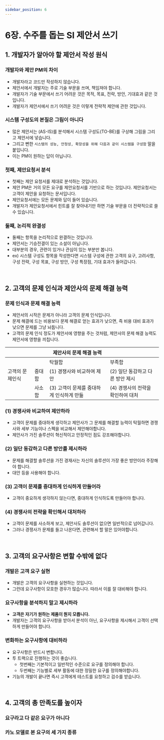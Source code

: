 ```yaml
---
sidebar_position: 6
---
```


# 6장. 수주를 돕는 SI 제안서 쓰기

## 1. 개발자가 알아야 할 제안서 작성 원식

### 개발자와 제안 PM의 차이

- 개발자라고 코드만 작성하지 않습니다.
- 제안서에서 개발자는 주로 기술 부문을 쓰며, 책임져야 합니다.
- 개발자가 기술 부문에서 쓰기 어려운 것은 목적, 목표, 전략, 방안, 기대효과 같은 것입니다.
- 개발자가 제안서에서 쓰기 어려운 것은 이렇게 전략적 제안에 관한 것입니다.

### 시스템 구성도의 본질은 그림이 아니다

- 많은 제안서는 (AS-IS)를 분석해서 시스템 구성도(TO-BE)를 구상해 그림을 그리고 제안서에 넣습니다.
- 그리고 뻔한 `시스템의 성능, 안정성, 확장성을 위해 다음과 같이 시스템을 구성함` 말을 붙입니다.
- 이는 PM이 원하는 답이 아닙니다.

### 첫째, 제안요청서 분석

- 첫째는 제안 요청서를 제대로 분석하는 것입니다.
- 제안 PM은 거의 모든 요구를 제안요청서를 기반으로 하는 것입니다. 제안요청서는 고객이 제안을 요청하는 문서입니다.
- 제안요청서에는 모든 문제와 답이 들어 있습니다.
- 개발자가 제안요청서에서 힌트를 잘 찾아내기만 하면 기술 부문을 더 전략적으로 쓸 수 있습니다.

### 둘째, 논리적 완결성

- 둘째는 항목을 논리적으로 완결하는 것입니다.
- 제안서는 기승전결이 있는 소설이 아닙니다.
- 대부분의 경우, 관련이 있거나 관심이 있는 부분만 봅니다.
- ex) 시스템 구성도 항목을 작성한다면 시스템 구성에 관한 고객의 요구, 고려사항, 구성 전략, 구성 목표, 구성 방안, 구성 특장점, 기대 효과가 들어갑니다.

<br/>

## 2. 고객의 문제 인식과 제안사의 문제 해결 능력

### 문제 인식과 문제 해결 능력

- 제안서의 시작은 문제가 아니라 고객의 문제 인식입니다.
- 문제 해결에 드는 비용보다 문제 해결로 얻는 효과가 낮으면, 즉 비용 대비 효과가 낮으면 문제를 그냥 놔둡니다.
- 고객의 문제 인식 정도가 제안서에 영향을 주는 것처럼, 제안사의 문제 해결 능력도 제안서에 영향을 끼칩니다.

|||제안사의 문제 해결 능력||
|-|-|-|-|
|||탁월함|부족함|
|고객의 문제인식|중대함|(1) 경쟁사와 비교하여 제안|(2) 일단 동감하고 다른 방안 제시|
||사소함|(3) 고객이 문제를 중대하게 인식하게 만듦|(4) 경쟁사의 전략을 확인하여 대처|

### (1) 경쟁사와 비교하여 제안하라

- 고객이 문제를 중대하게 생각하고 제안사가 그 문제를 해결할 능력이 탁월하면 경쟁사와 세부 기능이나 스펙을 비교해서 제안해야합니다.
- 제안사가 가진 솔루션이 혁신적이고 안정적인 점도 강조해야합니다.

### (2) 일단 동감하고 다른 방안를 제시하라

- 문제를 해결할 솔루션을 가진 경재사는 자신의 솔루션이 가장 좋은 방안이라 주장해야 합니다.
- 대안 등을 사용해야 합니다.

### (3) 고객이 문제를 중대하게 인식하게 만들어라

- 고객이 중요하게 생각하지 않는다면, 중대하게 인식하도록 만들어야 합니다.

### (4) 경쟁사의 전략을 확인해서 대처하라

- 고객이 문제를 사소하게 보고, 제안사도 솔루션이 없으면 일반적으로 넘어갑니다.
- 그러나 경쟁사가 문제를 들고 나온다면, 관련해서 할 말은 있어야합니다.

<br/>

## 3. 고객의 요구사항은 변할 수밖에 없다

### 개발은 고객 요구 실현

- 개발은 고객의 요구사항을 실현하는 것입니다.
- 그런데 요구사항이 모호한 경우가 많습니다. 따라서 이를 잘 대비해야 합니다.

### 요구사항을 분석하지 말고 제시하라

- **고객은 자기가 원하는 제품이 뭔지 모릅니다.**
- 개발자는 고객의 요구사항을 받아서 분석이 아닌, 요구사항을 제시해서 고객이 선택하게 만들어야 합니다.

### 변화하는 요구사항에 대비하라

- 요구사항은 반드시 변합니다.
- 투 트랙으로 진행하는 것이 좋습니다.
  - 첫번째는 기본적이고 일반적인 수준으로 요구를 정의해야 합니다.
  - 두번째는 기능별로 세부 활동에 대한 정밀한 요구를 정의해야합니다.
- 기능의 개발이 끝나면 즉시 고객에게 테스트를 요청하고 검수를 받습니다.

<br/>

## 4. 고객의 총 만족도를 높이자

### 요구라고 다 같은 요구가 아니다

### 카노 모델로 본 요구의 세 가지 종류